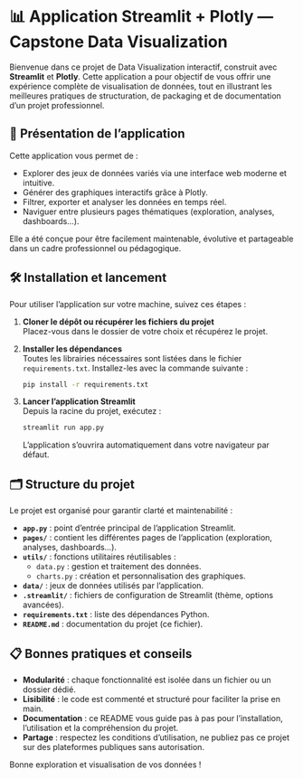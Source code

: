 # 📊 Application Streamlit + Plotly — Capstone Data Visualization

Bienvenue dans ce projet de Data Visualization interactif, construit avec **Streamlit** et **Plotly**. Cette application a pour objectif de vous offrir une expérience complète de visualisation de données, tout en illustrant les meilleures pratiques de structuration, de packaging et de documentation d’un projet professionnel.

## 🚀 Présentation de l’application

Cette application vous permet de :
- Explorer des jeux de données variés via une interface web moderne et intuitive.
- Générer des graphiques interactifs grâce à Plotly.
- Filtrer, exporter et analyser les données en temps réel.
- Naviguer entre plusieurs pages thématiques (exploration, analyses, dashboards…).

Elle a été conçue pour être facilement maintenable, évolutive et partageable dans un cadre professionnel ou pédagogique.


## 🛠️ Installation et lancement

Pour utiliser l’application sur votre machine, suivez ces étapes :

1. **Cloner le dépôt ou récupérer les fichiers du projet**  
    Placez-vous dans le dossier de votre choix et récupérez le projet.

2. **Installer les dépendances**  
    Toutes les librairies nécessaires sont listées dans le fichier `requirements.txt`. Installez-les avec la commande suivante :
    ```bash
    pip install -r requirements.txt
    ```

3. **Lancer l’application Streamlit**  
    Depuis la racine du projet, exécutez :
    ```bash
    streamlit run app.py
    ```
    L’application s’ouvrira automatiquement dans votre navigateur par défaut.

## 🗂️ Structure du projet

Le projet est organisé pour garantir clarté et maintenabilité :

- **`app.py`** : point d’entrée principal de l’application Streamlit.
- **`pages/`** : contient les différentes pages de l’application (exploration, analyses, dashboards…).
- **`utils/`** : fonctions utilitaires réutilisables :
  - `data.py` : gestion et traitement des données.
  - `charts.py` : création et personnalisation des graphiques.
- **`data/`** : jeux de données utilisés par l’application.
- **`.streamlit/`** : fichiers de configuration de Streamlit (thème, options avancées).
- **`requirements.txt`** : liste des dépendances Python.
- **`README.md`** : documentation du projet (ce fichier).

## 📋 Bonnes pratiques et conseils

- **Modularité** : chaque fonctionnalité est isolée dans un fichier ou un dossier dédié.
- **Lisibilité** : le code est commenté et structuré pour faciliter la prise en main.
- **Documentation** : ce README vous guide pas à pas pour l’installation, l’utilisation et la compréhension du projet.
- **Partage** : respectez les conditions d’utilisation, ne publiez pas ce projet sur des plateformes publiques sans autorisation.

Bonne exploration et visualisation de vos données !

